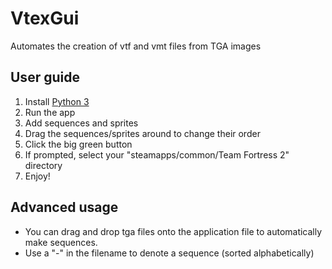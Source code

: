 # VtexGui
Automates the creation of vtf and vmt files from TGA images


## User guide
1. Install [Python 3](https://www.python.org/)
2. Run the app
3. Add sequences and sprites
4. Drag the sequences/sprites around to change their order
5. Click the big green button
6. If prompted, select your "steamapps/common/Team Fortress 2" directory
7. Enjoy!


## Advanced usage
* You can drag and drop tga files onto the application file to automatically make sequences.
* Use a "-" in the filename to denote a sequence (sorted alphabetically)